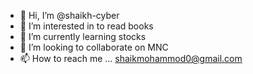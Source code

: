 - 👋 Hi, I’m @shaikh-cyber
- 👀 I’m interested in to read books
- 🌱 I’m currently learning stocks
- 💞️ I’m looking to collaborate on MNC
- 📫 How to reach me ...
shaikmohammod0@gmail.com
<!---
shaikh-cyber/shaikh-cyber is a ✨ special ✨ repository because its `README.md` (this file) appears on your GitHub profile.
You can click the Preview link to take a look at your changes.
--->
